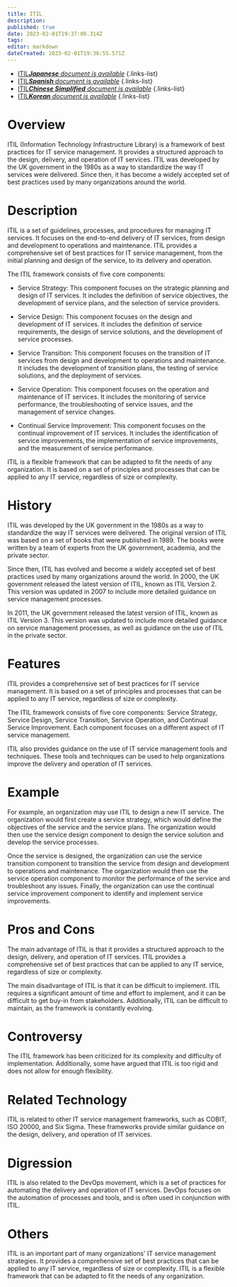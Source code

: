 ```yaml
---
title: ITIL
description: 
published: true
date: 2023-02-01T19:37:00.314Z
tags: 
editor: markdown
dateCreated: 2023-02-01T19:36:55.571Z
---
```


- [ITIL***Japanese** document is available*](/ja/Knowledge-base/Dictionary/itil)
{.links-list}
- [ITIL***Spanish** document is available*](/es/Knowledge-base/Dictionary/itil)
{.links-list}
- [ITIL***Chinese Simplified** document is available*](/zh/Knowledge-base/Dictionary/itil)
{.links-list}
- [ITIL***Korean** document is available*](/ko/Knowledge-base/Dictionary/itil)
{.links-list}


# Overview
ITIL (Information Technology Infrastructure Library) is a framework of best practices for IT service management. It provides a structured approach to the design, delivery, and operation of IT services. ITIL was developed by the UK government in the 1980s as a way to standardize the way IT services were delivered. Since then, it has become a widely accepted set of best practices used by many organizations around the world.

# Description
ITIL is a set of guidelines, processes, and procedures for managing IT services. It focuses on the end-to-end delivery of IT services, from design and development to operations and maintenance. ITIL provides a comprehensive set of best practices for IT service management, from the initial planning and design of the service, to its delivery and operation.

The ITIL framework consists of five core components:

* Service Strategy: This component focuses on the strategic planning and design of IT services. It includes the definition of service objectives, the development of service plans, and the selection of service providers.

* Service Design: This component focuses on the design and development of IT services. It includes the definition of service requirements, the design of service solutions, and the development of service processes.

* Service Transition: This component focuses on the transition of IT services from design and development to operations and maintenance. It includes the development of transition plans, the testing of service solutions, and the deployment of services.

* Service Operation: This component focuses on the operation and maintenance of IT services. It includes the monitoring of service performance, the troubleshooting of service issues, and the management of service changes.

* Continual Service Improvement: This component focuses on the continual improvement of IT services. It includes the identification of service improvements, the implementation of service improvements, and the measurement of service performance.

ITIL is a flexible framework that can be adapted to fit the needs of any organization. It is based on a set of principles and processes that can be applied to any IT service, regardless of size or complexity.

# History
ITIL was developed by the UK government in the 1980s as a way to standardize the way IT services were delivered. The original version of ITIL was based on a set of books that were published in 1989. The books were written by a team of experts from the UK government, academia, and the private sector.

Since then, ITIL has evolved and become a widely accepted set of best practices used by many organizations around the world. In 2000, the UK government released the latest version of ITIL, known as ITIL Version 2. This version was updated in 2007 to include more detailed guidance on service management processes.

In 2011, the UK government released the latest version of ITIL, known as ITIL Version 3. This version was updated to include more detailed guidance on service management processes, as well as guidance on the use of ITIL in the private sector.

# Features
ITIL provides a comprehensive set of best practices for IT service management. It is based on a set of principles and processes that can be applied to any IT service, regardless of size or complexity.

The ITIL framework consists of five core components: Service Strategy, Service Design, Service Transition, Service Operation, and Continual Service Improvement. Each component focuses on a different aspect of IT service management.

ITIL also provides guidance on the use of IT service management tools and techniques. These tools and techniques can be used to help organizations improve the delivery and operation of IT services.

# Example
For example, an organization may use ITIL to design a new IT service. The organization would first create a service strategy, which would define the objectives of the service and the service plans. The organization would then use the service design component to design the service solution and develop the service processes.

Once the service is designed, the organization can use the service transition component to transition the service from design and development to operations and maintenance. The organization would then use the service operation component to monitor the performance of the service and troubleshoot any issues. Finally, the organization can use the continual service improvement component to identify and implement service improvements.

# Pros and Cons
The main advantage of ITIL is that it provides a structured approach to the design, delivery, and operation of IT services. ITIL provides a comprehensive set of best practices that can be applied to any IT service, regardless of size or complexity.

The main disadvantage of ITIL is that it can be difficult to implement. ITIL requires a significant amount of time and effort to implement, and it can be difficult to get buy-in from stakeholders. Additionally, ITIL can be difficult to maintain, as the framework is constantly evolving.

# Controversy
The ITIL framework has been criticized for its complexity and difficulty of implementation. Additionally, some have argued that ITIL is too rigid and does not allow for enough flexibility.

# Related Technology
ITIL is related to other IT service management frameworks, such as COBIT, ISO 20000, and Six Sigma. These frameworks provide similar guidance on the design, delivery, and operation of IT services.

# Digression
ITIL is also related to the DevOps movement, which is a set of practices for automating the delivery and operation of IT services. DevOps focuses on the automation of processes and tools, and is often used in conjunction with ITIL.

# Others
ITIL is an important part of many organizations' IT service management strategies. It provides a comprehensive set of best practices that can be applied to any IT service, regardless of size or complexity. ITIL is a flexible framework that can be adapted to fit the needs of any organization.
